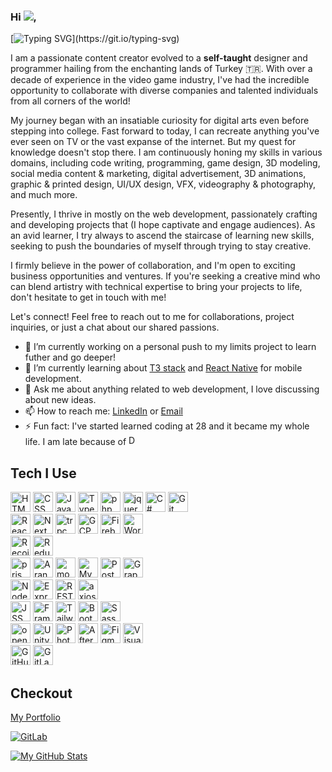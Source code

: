 <h3>Hi <img src="https://cdn.jsdelivr.net/gh/Readme-Workflows/Readme-Icons@main/icons/gifs/wave.gif"/>,</h3> 

[![Typing SVG](https://readme-typing-svg.demolab.com/?lines=my+name+is+Alp;I+am+from+Turkey!)](https://git.io/typing-svg)


I am a passionate content creator evolved to a **self-taught** designer and programmer hailing from the enchanting lands of Turkey 🇹🇷. With over a decade of experience in the video game industry, I've had the incredible opportunity to collaborate with diverse companies and talented individuals from all corners of the world!

My journey began with an insatiable curiosity for digital arts even before stepping into college. Fast forward to today, I can recreate anything you've ever seen on TV or the vast expanse of the internet. But my quest for knowledge doesn't stop there. I am continuously honing my skills in various domains, including code writing, programming, game design, 3D modeling, social media content & marketing, digital advertisement, 3D animations, graphic & printed design, UI/UX design, VFX, videography & photography, and much more.

Presently, I thrive in mostly on the web development, passionately crafting and developing projects that (I hope captivate and engage audiences). As an avid learner, I try always to ascend the staircase of learning new skills, seeking to push the boundaries of myself through trying to stay creative.

I firmly believe in the power of collaboration, and I'm open to exciting business opportunities and ventures. If you're seeking a creative mind who can blend artistry with technical expertise to bring your projects to life, don't hesitate to get in touch with me!

Let's connect! Feel free to reach out to me for collaborations, project inquiries, or just a chat about our shared passions.

- 🔭 I’m currently working on a personal push to my limits project to learn futher and go deeper!
- 🌱 I’m currently learning about [T3 stack](https://github.com/t3-oss/create-t3-app) and [React Native](https://github.com/facebook/react-native) for mobile development.
- 💬 Ask me about anything related to web development, I love discussing about new ideas.
- 📫 How to reach me: [LinkedIn](https://www.linkedin.com/in/ravenwits/) or [Email](mailto:alp@rownox.com)
- ⚡ Fun fact: I've started learned coding at 28 and it became my whole life. I am late because of
  	<img width="16" src="https://cdn.simpleicons.org/dungeonsanddragons/#ED1C24" alt="DnD" title="DnD"/>
  

## Tech I Use
<div>
	  <img width="32" src="https://user-images.githubusercontent.com/25181517/192158954-f88b5814-d510-4564-b285-dff7d6400dad.png" alt="HTML" title="HTML"/>
	  <img width="32" src="https://user-images.githubusercontent.com/25181517/183898674-75a4a1b1-f960-4ea9-abcb-637170a00a75.png" alt="CSS" title="CSS"/>
	  <img width="32" src="https://user-images.githubusercontent.com/25181517/117447155-6a868a00-af3d-11eb-9cfe-245df15c9f3f.png" alt="JavaScript" title="JavaScript"/>
	  <img width="32" src="https://user-images.githubusercontent.com/25181517/183890598-19a0ac2d-e88a-4005-a8df-1ee36782fde1.png" alt="TypeScript" title="TypeScript"/>
  	<img width="32" src="https://cdn.simpleicons.org/php/777BB4" alt="php" title="php"/>
  	<img width="32" src="https://cdn.simpleicons.org/jquery/0769AD" alt="jquery" title="jquery"/>
	  <img width="32" src="https://user-images.githubusercontent.com/25181517/121405384-444d7300-c95d-11eb-959f-913020d3bf90.png" alt="C#" title="C#"/>
	  <img width="32" src="https://user-images.githubusercontent.com/25181517/192108372-f71d70ac-7ae6-4c0d-8395-51d8870c2ef0.png" alt="Git" title="Git"/>
</div>
<div>
  	<img width="32" src="https://user-images.githubusercontent.com/25181517/183897015-94a058a6-b86e-4e42-a37f-bf92061753e5.png" alt="React" title="React"/>
  	<img width="32" src="https://cdn.simpleicons.org/nextdotjs" alt="NextJS" title="NextJS"/>
  	<img width="32" src="https://cdn.simpleicons.org/trpc/2596BE" alt="trpc" title="trpc"/>
  	<img width="32" src="https://user-images.githubusercontent.com/25181517/183911547-990692bc-8411-4878-99a0-43506cdb69cf.png" alt="GCP" title="GCP"/>
	  <img width="32" src="https://user-images.githubusercontent.com/25181517/189716855-2c69ca7a-5149-4647-936d-780610911353.png" alt="Firebase" title="Firebase"/>
	  <img width="32" src="https://user-images.githubusercontent.com/25181517/192158957-b1256181-356c-46a3-beb9-487af08a6266.png" alt="Wordpress" title="Wordpress"/>
</div>
<div>
  	<img width="32" src="https://cdn.simpleicons.org/recoil/3578E5" alt="Recoil" title="Recoil"/>
	  <img width="32" src="https://user-images.githubusercontent.com/25181517/187896150-cc1dcb12-d490-445c-8e4d-1275cd2388d6.png" alt="Redux" title="Redux"/>
</div>
<div>
  	<img width="32" src="https://cdn.simpleicons.org/prisma/2D3748" alt="prisma" title="prisma"/>
  	<img width="32" src="https://cdn.simpleicons.org/arangodb/DDE072" alt="ArangoDB" title="ArangoDB"/>
  	<img width="32" src="https://user-images.githubusercontent.com/25181517/182884177-d48a8579-2cd0-447a-b9a6-ffc7cb02560e.png" alt="mongoDB" title="mongoDB"/>
	  <img width="32" src="https://user-images.githubusercontent.com/25181517/183896128-ec99105a-ec1a-4d85-b08b-1aa1620b2046.png" alt="MySQL" title="MySQL"/>
	  <img width="32" src="https://user-images.githubusercontent.com/25181517/117208740-bfb78400-adf5-11eb-97bb-09072b6bedfc.png" alt="PostgreSQL" title="PostgreSQL"/>
	  <img width="32" src="https://user-images.githubusercontent.com/25181517/192107856-aa92c8b1-b615-47c3-9141-ed0d29a90239.png" alt="GraphQL" title="GraphQL"/>
</div>
<div>
    <img width="32" src="https://user-images.githubusercontent.com/25181517/183568594-85e280a7-0d7e-4d1a-9028-c8c2209e073c.png" alt="Node.js" title="Node.js"/>
	  <img width="32" src="https://user-images.githubusercontent.com/25181517/183859966-a3462d8d-1bc7-4880-b353-e2cbed900ed6.png" alt="Express" title="Express"/>
  	<img width="32" src="https://user-images.githubusercontent.com/25181517/192107858-fe19f043-c502-4009-8c47-476fc89718ad.png" alt="REST" title="REST"/>
  	<img width="32" src="https://cdn.simpleicons.org/axios/5A29E4" alt="axios" title="axios"/>
</div>
<div>
  <img width="32" src="https://cdn.simpleicons.org/jss/#F7DF1E" alt="JSS" title="JSS"/>
  <img width="32" src="https://cdn.simpleicons.org/framer/d2c" alt="Framer" title="Framer"/>
	<img width="32" src="https://user-images.githubusercontent.com/25181517/202896760-337261ed-ee92-4979-84c4-d4b829c7355d.png" alt="Tailwind CSS" title="Tailwind CSS"/>
	<img width="32" src="https://user-images.githubusercontent.com/25181517/183898054-b3d693d4-dafb-4808-a509-bab54cf5de34.png" alt="Bootstrap" title="Bootstrap"/>
	<img width="32" src="https://user-images.githubusercontent.com/25181517/192158956-48192682-23d5-4bfc-9dfb-6511ade346bc.png" alt="Sass" title="Sass"/>
</div>
<div>	
  <img width="32" src="https://cdn.simpleicons.org/openai/412991" alt="openai" title="openai"/>
 	<img width="32" src="https://user-images.githubusercontent.com/25181517/193427941-9437dbbe-376f-40dc-9573-0ef5c02a26a7.png" alt="Unity" title="Unity"/>
  <img width="32" src="https://cdn.simpleicons.org/adobephotoshop/31A8FF" alt="Photoshop" title="Photoshop"/>
	<img width="32" src="https://cdn.simpleicons.org/adobeaftereffects/9999FF" alt="After Effects" title="After Effects"/>
  <img width="32" src="https://user-images.githubusercontent.com/25181517/189715289-df3ee512-6eca-463f-a0f4-c10d94a06b2f.png" alt="Figma" title="Figma"/>
  <img width="32" src="https://user-images.githubusercontent.com/25181517/192108891-d86b6220-e232-423a-bf5f-90903e6887c3.png" alt="Visual Studio Code" title="Visual Studio Code"/>
</div>
<div>
  	<img width="32" src="https://user-images.githubusercontent.com/25181517/192108374-8da61ba1-99ec-41d7-80b8-fb2f7c0a4948.png" alt="GitHub" title="GitHub"/>
	  <img width="32" src="https://user-images.githubusercontent.com/25181517/192108376-c675d39b-90f6-4073-bde6-5a9291644657.png" alt="GitLab" title="GitLab"/>
</div>


## Checkout
[My Portfolio](https://www.rownox.com)


[![GitLab](https://img.shields.io/badge/GitLab-Contributions-orange?style=for-the-badge&logo=gitlab&logoColor=orange)](https://gitlab.dannie.com.tr/Alp)

[![My GitHub Stats](https://github-readme-stats.vercel.app/api/?username=ravenwits&count_private=true&theme=github_dark&showicons=true)]()
